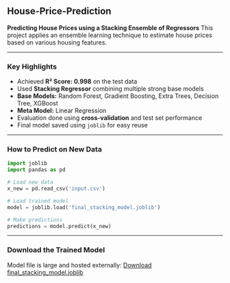 ##  House-Price-Prediction

**Predicting House Prices using a Stacking Ensemble of Regressors**
This project applies an ensemble learning technique to estimate house prices based on various housing features.

---

###  Key Highlights

* Achieved **R² Score: 0.998** on the test data
* Used **Stacking Regressor** combining multiple strong base models
* **Base Models:** Random Forest, Gradient Boosting, Extra Trees, Decision Tree, XGBoost
* **Meta Model:** Linear Regression
* Evaluation done using **cross-validation** and test set performance
* Final model saved using `joblib` for easy reuse

---

###  How to Predict on New Data

```python
import joblib
import pandas as pd

# Load new data
x_new = pd.read_csv('input.csv')

# Load trained model
model = joblib.load('final_stacking_model.joblib')

# Make predictions
predictions = model.predict(x_new)
```

---

### Download the Trained Model

Model file is large and hosted externally:
[Download final_stacking_model.joblib]([https://drive.google.com/your-download-link](https://drive.google.com/drive/folders/17CwuvhEWMGfjBnpuBRzUpng36DxYl6s9?dmr=1&ec=wgc-drive-globalnav-goto))
